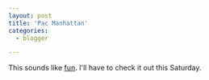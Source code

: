 ```yaml
---
layout: post
title: 'Pac Manhattan'
categories:
  - blogger

---
```


This sounds like <a href="http://www.pacmanhattan.com/">fun</a>.  I'll have to check it out this Saturday.<br /><br /><br />
